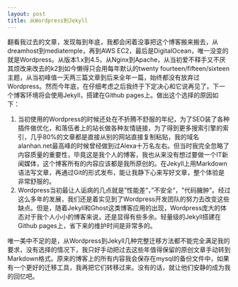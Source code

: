 ```yaml
---
layout: post
title: 从Wordpress到Jekyll
---
```


翻看我过去的文章，发现每到年底，我都会闲着没事把这个博客搬来搬去，从dreamhost到mediatemple，再到AWS EC2，最后是DigitalOcean，唯一没变的就是Wordpress。从版本1.x到4.5，从Nginx到Apache，从当初爱不释手又不厌其烦改来改去的k2到如今懒得只会用每年默认的twenty fourteen/fifteen/sixteen主题，从当初峰值一天两三篇文章到后来全年一篇，始终都没有放弃过Wordpress。然而今年底，在仔细考虑之后我终于下定决心和它说再见了。下一个博客环境将会使用Jekyll，搭建在Github pages上。做出这个选择的原因如下：

1. 当初使用的Wordpress的时候还处在不折腾不舒服的年纪，为了SEO装了各种插件做优化，和落伍者上的站长做各种友情链接，为了得到更多搜索引擎的索引，几乎80%的文章都是直接从别的网站直接复制粘贴，我的域名alanhan.net最高峰的时候曾经做到过Alexa十万名左右。但当时我完全忽略了内容质量的重要性，毕竟这是我个人的博客，我也从来没有想过要做一个IT新闻媒体，这个博客所有的内容应该都是我所原创的。在Jekyll上用Markdown语法写文章，再通过Git的形式发布，能让我静下心来写好文章，整个体验是非常舒服的。
2. Wordpress当初最让人诟病的几点就是”性能差“，”不安全“，"代码臃肿”。经过这么多年的发展，我们还是着实见到了Wordpress开发团队的努力去改变这些缺点。但是，随着Jekyll和Ghost这类博客应用的出现，Wordpress庞大的体态对于我个人小小的博客来说，还是显得有些多余。轻量级的Jekyll搭建在Github pages上，省下来的维护时间是非常多的。

唯一美中不足的是，从Wordpress到Jekyll几种完整迁移方法都不能完全满足我的要求，没有选择的情况下，我只好手动把过去这些年值得保留的原创文章手动转到Markdown格式。原来的博客上的所有内容我会保存在mysql的备份文件中，如果有一个更好的迁移工具，我再把它们转移过来。没有的话，就让他们安静的成为我的回忆吧。
